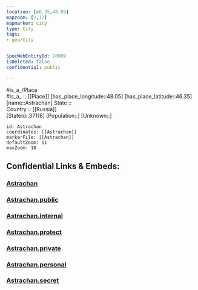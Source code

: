 ```yaml
---
location: [46.35,48.05] 
mapzoom: [7,12] 
mapmarker: city 
type: City
tags:
- geo/City


SpocWebEntityId: 28909
isDeleted: false
confidential: public

---
```

#is_a_/Place  
#is_a_ :: [[Place]] 
[has_place_longitude::48.05] 
[has_place_latitude::46.35] 
[name::Astrachan] 
State ::  
Country :: [[Russia]]  
[StateId::37118] 
[Population::] 
[Unknown::] 


```leaflet
id: Astrachan
coordinates: [[Astrachan]] 
markerFile: [[Astrachan]] 
defaultZoom: 11 
maxZoom: 18
```


## Confidential Links & Embeds: 

### [Astrachan](/_Standards/Earth/Continent/Europe/Europe~East/Russia/Russia~South/Astrakhan_Oblast/City/Astrachan.md) 

### [Astrachan.public](/_public/Earth/Continent/Europe/Europe~East/Russia/Russia~South/Astrakhan_Oblast/City/Astrachan.public.md) 

### [Astrachan.internal](/_internal/Earth/Continent/Europe/Europe~East/Russia/Russia~South/Astrakhan_Oblast/City/Astrachan.internal.md) 

### [Astrachan.protect](/_protect/Earth/Continent/Europe/Europe~East/Russia/Russia~South/Astrakhan_Oblast/City/Astrachan.protect.md) 

### [Astrachan.private](/_private/Earth/Continent/Europe/Europe~East/Russia/Russia~South/Astrakhan_Oblast/City/Astrachan.private.md) 

### [Astrachan.personal](/_personal/Earth/Continent/Europe/Europe~East/Russia/Russia~South/Astrakhan_Oblast/City/Astrachan.personal.md) 

### [Astrachan.secret](/_secret/Earth/Continent/Europe/Europe~East/Russia/Russia~South/Astrakhan_Oblast/City/Astrachan.secret.md)

